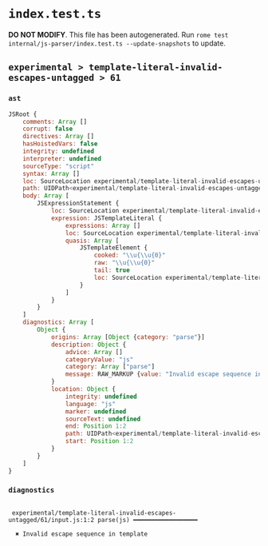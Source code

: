 # `index.test.ts`

**DO NOT MODIFY**. This file has been autogenerated. Run `rome test internal/js-parser/index.test.ts --update-snapshots` to update.

## `experimental > template-literal-invalid-escapes-untagged > 61`

### `ast`

```javascript
JSRoot {
	comments: Array []
	corrupt: false
	directives: Array []
	hasHoistedVars: false
	integrity: undefined
	interpreter: undefined
	sourceType: "script"
	syntax: Array []
	loc: SourceLocation experimental/template-literal-invalid-escapes-untagged/61/input.js 1:0-1:10
	path: UIDPath<experimental/template-literal-invalid-escapes-untagged/61/input.js>
	body: Array [
		JSExpressionStatement {
			loc: SourceLocation experimental/template-literal-invalid-escapes-untagged/61/input.js 1:0-1:10
			expression: JSTemplateLiteral {
				expressions: Array []
				loc: SourceLocation experimental/template-literal-invalid-escapes-untagged/61/input.js 1:0-1:10
				quasis: Array [
					JSTemplateElement {
						cooked: "\\u{\\u{0}"
						raw: "\\u{\\u{0}"
						tail: true
						loc: SourceLocation experimental/template-literal-invalid-escapes-untagged/61/input.js 1:1-1:9
					}
				]
			}
		}
	]
	diagnostics: Array [
		Object {
			origins: Array [Object {category: "parse"}]
			description: Object {
				advice: Array []
				categoryValue: "js"
				category: Array ["parse"]
				message: RAW_MARKUP {value: "Invalid escape sequence in template"}
			}
			location: Object {
				integrity: undefined
				language: "js"
				marker: undefined
				sourceText: undefined
				end: Position 1:2
				path: UIDPath<experimental/template-literal-invalid-escapes-untagged/61/input.js>
				start: Position 1:2
			}
		}
	]
}
```

### `diagnostics`

```

 experimental/template-literal-invalid-escapes-untagged/61/input.js:1:2 parse(js) ━━━━━━━━━━━━━━━━━━

  ✖ Invalid escape sequence in template


```
